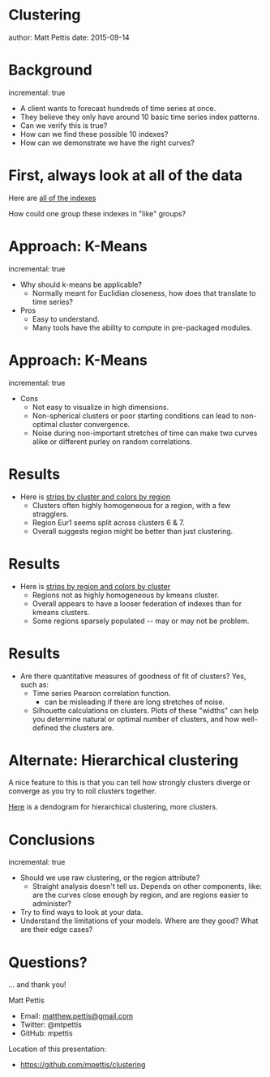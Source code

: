 Clustering
========================================================
author: Matt Pettis
date: 2015-09-14


Background
========================================================
incremental: true

- A client wants to forecast hundreds of time series at once.
- They believe they only have around 10 basic time series index patterns.
- Can we verify this is true?
- How can we find these possible 10 indexes?
- How can we demonstrate we have the right curves?


First, always look at all of the data
========================================================

Here are [all of the indexes](img/all-indexes.png)

How could one group these indexes in "like" groups?

Approach: K-Means
========================================================
incremental: true

- Why should k-means be applicable?
    - Normally meant for Euclidian closeness, how does that translate to time series?
- Pros
    - Easy to understand.
    - Many tools have the ability to compute in pre-packaged modules.
    

Approach: K-Means
========================================================
incremental: true
- Cons
    - Not easy to visualize in high dimensions.
    - Non-spherical clusters or poor starting conditions can lead to non-optimal cluster convergence.
    - Noise during non-important stretches of time can make two curves alike or different purley on random correlations.



Results
========================================================

- Here is [strips by cluster and colors by region](img/strip-cluster-color-georegion.png)
    - Clusters often highly homogeneous for a region, with a few stragglers.
    - Region Eur1 seems split across clusters 6 & 7.
    - Overall suggests region might be better than just clustering.
    

Results
========================================================

- Here is [strips by region and colors by cluster](img/strip-georegion-color-cluster.png)
    - Regions not as highly homogeneous by kmeans cluster.
    - Overall appears to have a looser federation of indexes than for kmeans clusters.
    - Some regions sparsely populated -- may or may not be problem.


Results
========================================================

- Are there quantitative measures of goodness of fit of clusters?  Yes, such as:
    - Time series Pearson correlation function.
        - can be misleading if there are long stretches of noise.
    - Silhouette calculations on clusters.  Plots of these "widths" can help you determine natural or optimal number of clusters, and how well-defined the clusters are.

Alternate: Hierarchical clustering
========================================================

A nice feature to this is that you can tell how strongly clusters diverge or converge as you try to roll clusters together.

[Here](img/dendogram.png) is a dendogram for hierarchical clustering, more clusters.


Conclusions
========================================================
incremental: true

- Should we use raw clustering, or the region attribute?
    - Straight analysis doesn't tell us.  Depends on other components, like: are the curves close enough by region, and are regions easier to administer?
- Try to find ways to look at your data.
- Understand the limitations of your models.  Where are they good?  What are their edge cases?


Questions?
========================================================

... and thank you!

Matt Pettis
- Email: matthew.pettis@gmail.com
- Twitter: @mtpettis
- GitHub: mpettis

Location of this presentation:
- https://github.com/mpettis/clustering

